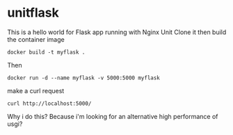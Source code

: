 # unitflask
This is a hello world for Flask app running with Nginx Unit
Clone it then build the container image
```
docker build -t myflask .
```
Then
```
docker run -d --name myflask -v 5000:5000 myflask
```
make a curl request
```
curl http://localhost:5000/
```
Why i do this? Because i'm looking for an alternative high performance of usgi?
